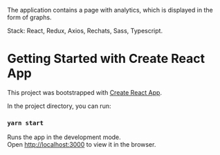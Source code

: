 
The application contains a page with analytics, which is displayed in the form of graphs.

Stack: React, Redux, Axios, Rechats, Sass, Typescript.


# Getting Started with Create React App

This project was bootstrapped with [Create React App](https://github.com/facebook/create-react-app).

In the project directory, you can run:

### `yarn start`

Runs the app in the development mode.\
Open [http://localhost:3000](http://localhost:3000) to view it in the browser.

